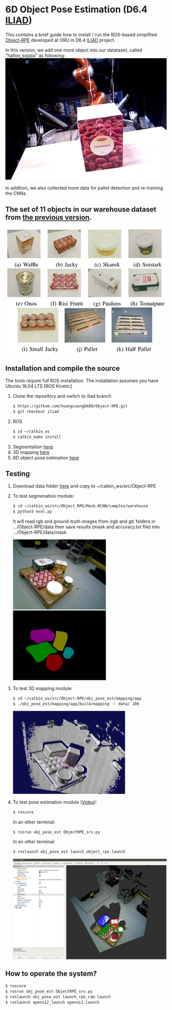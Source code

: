 # 6D Object Pose Estimation (D6.4 [ILIAD](https://iliad-project.eu))
This contains a brief guide how to install / run the ROS-based simplified [Object-RPE](https://sites.google.com/view/object-rpe) developed at ORU in D6.4 [ILIAD](https://iliad-project.eu) project. <br />

In this version, we add one more object into our datataset, called "hallon_soppa" as following: <br />
![Hallon_soppa](figs/hallon_soppa.png)

In addition, we also collected more data for pallet detection and re-training the CNNs.

## The set of 11 objects in our warehouse dataset from [the previous version](https://github.com/hoangcuongbk80/Object-RPE/tree/iliad).
![The set of 11 objects](figs/ex1.png)

## Installation and compile the source
The tools require full ROS installation. The installation assumes you have Ubuntu 16.04 LTS [ROS Kinetic]
1. Clone the repository and switch to iliad branch
   ```bash
   $ https://github.com/hoangcuongbk80/Object-RPE.git
   $ git checkout iliad
   ```
2. ROS
   ```bash
   $ cd ~/catkin_ws
   $ catkin_make install
   ```
3. Segmentation [here](https://github.com/hoangcuongbk80/Object-RPE/tree/iliad/Mask_RCNN)
4. 3D mapping [here](https://github.com/hoangcuongbk80/Object-RPE/tree/iliad/obj_pose_est/mapping)
5. 6D object pose estimation [here](https://github.com/hoangcuongbk80/Object-RPE/tree/iliad/DenseFusion)

## Testing

1. Download data folder [here](https://drive.google.com/file/d/1dzwcLOiakkSLiUoJXkPD8-QkIBFTJMXQ/view?usp=sharing) and copy to ~/catkin_ws/src/Object-RPE

2. To test segmenation module:
   ```bash
   $ cd ~/catkin_ws/src/Object_RPE/Mask-RCNN/samples/warehouse
   $ python3 eval.py
   ```
   It will read rgb and ground-truth images from /rgb and gt/ folders in .../Object-RPE/data
   then save results (mask and accuracy.txt file) into .../Object-RPE/data/mask

   <img src="figs/ex_rgb.png" width="290" /><img src="figs/ex_mask.png" width="290" />

3. To test 3D mapping module:
   ```bash
   $ cd ~/catkin_ws/src/Object-RPE/obj_pose_est/mapping/app
   $ ./obj_pose_est/mapping/app/build/mapping -l data/ 100
   ```
   <img src="figs/mapping.png" width="350" />

4. To test pose estimation module ([Video](https://www.youtube.com/watch?v=1CSoOjFgP-I)): 
   ```bash
   $ roscore
   ```
   In an other terminal:
   ```bash
   $ rosrun obj_pose_est ObjectRPE_srv.py
   ```
   In an other terminal:
   ```bash
   $ roslaunch obj_pose_est launch_object_rpe.launch
   ```
   <img src="figs/rviz.png" width="600" />

## How to operate the system?

   ```bash
   $ roscore
   $ rosrun obj_pose_est ObjectRPE_srv.py
   $ roslaunch obj_pose_est launch_rpe_cam.launch
   $ roslaunch openni2_launch openni2.launch
   ```
